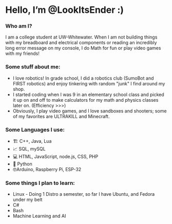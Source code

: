 <!DOCTYPE html>
<html lang='en'>
  <body> 
    <h1>Hello, I’m @LookItsEnder :)</h1>
    <section>
      <h3>Who am I?</h3>
      <p>I am a college student at UW-Whitewater. When I am not building things with my breadboard and electrical components or reading an incredibly long error message on my console, I do Math for fun or play video games with my friends!</p>
    </section>
    <section>
      <h3>Some stuff about me:</h3>
      <ul> 
        <li>I love robotics! In grade school, I did a robotics club (SumoBot and FIRST robotics) and enjoy tinkering with random "junk" I find around my shop.</li>
        <li>I started coding when I was 9 in an elementary school class and picked it up on and off to make calculators for my math and physics classes later on. (Efficiency >>>)</li>
        <li>Obviously, I play video games, and I love sandboxes and shooters; some of my favorites are ULTRAKILL and Minecraft.</li>
      </ul>
    </section>
    <section>
      <h3>Some Languages I use:</h3>
      <ul>
        <li>🏗️ C++, Java, Lua</li>
        <li>📈 SQL, mySQL</li>
        <li>💻 HTML, JavaScript, node.js, CSS, PHP</li>
        <li>🐍 Python</li>
        <li>🤓Arduino, Raspberry Pi, ESP-32</li>
      </ul>
      <h3>Some things I plan to learn:</h3>  
      <ul>
        <li>Linux - Doing 1 Distro a semester, so far I have Ubuntu, and Fedora under my belt</li>
        <li>C#</li>
        <li>Bash</li>
        <li>Machine Learning and AI</li>
      </ul>
    </section>
  </body>
</html>
<!---
LookItsEnder/LookItsEnder is a ✨ special ✨ repository because its `README.md` (this file) appears on your GitHub profile.
You can click the Preview link to take a look at your changes.
--->
